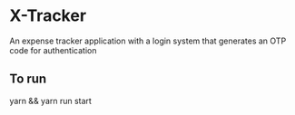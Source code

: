 # X-Tracker

An expense tracker application with a login system that generates an OTP code for authentication

## To run

yarn && yarn run start
